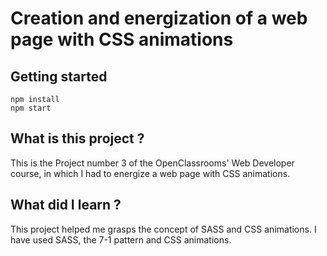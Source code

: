 # Creation and energization of a web page with CSS animations


## Getting started

```
npm install
npm start
```

## What is this project ?

This is the Project number 3 of the OpenClassrooms' Web Developer course, in which I had to energize a web page with CSS animations.

## What did I learn ?

This project helped me grasps the concept of SASS and CSS animations.
I have used SASS, the 7-1 pattern and CSS animations.


